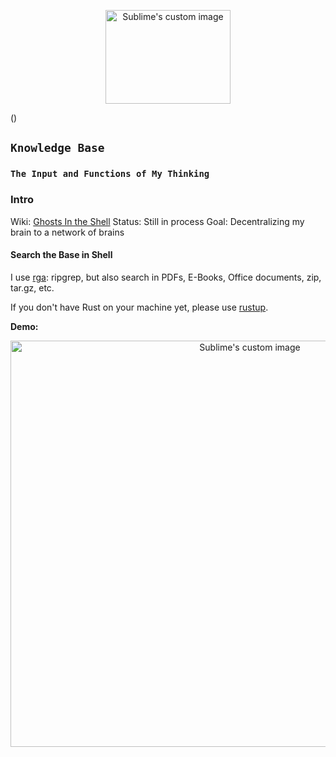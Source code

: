 
<p align="center">
  <img width="200" height="150" src="https://i.imgur.com/p9GzLj6.gif" alt="Sublime's custom image"/>
</p>

()
## `Knowledge Base`

### `The Input and Functions of My Thinking ` 

### Intro

Wiki: [Ghosts In the Shell](https://github.com/allenleein/knowledge-base/wiki/Ghosts-in-the-Shell)
Status: Still in process 
Goal: Decentralizing my brain to a network of brains

#### Search the Base in Shell

I use [rga](https://github.com/phiresky/ripgrep-all): ripgrep, but also search in PDFs, E-Books, Office documents, zip, tar.gz, etc.

If you don't have Rust on your machine yet, please use [rustup](https://doc.rust-lang.org/book/ch01-01-installation.html).

**Demo:**

<p align="center">
  <img width="750" height="650" src="https://i.imgur.com/PJGt5pt.jpg" alt="Sublime's custom image"/>
</p>

